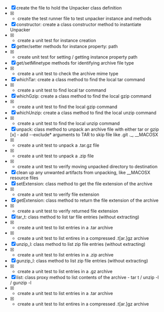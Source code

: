 
- [x] create the file to hold the Unpacker class definition
- [x] - create the test runner file to test unpacker instance and methods
- [x] constructor: create a class constructor method to instantiate Unpacker
- [x] - create a unit test for instance creation
- [x] getter/setter methods for instance property: path
- [x] - create unit test for setting / getting instance property path
- [x] get/setMinetype methods for identifying archive file type
- [x] - create a unit test to check the archive mime type
- [x] whichTar: create a class method to find the local tar command
- [x] - create a unit test to find local tar command
- [x] whichGzip: create a class method to find the local gzip command
- [x] - create a unit test to find the local gzip command
- [x] whichUnzip: create a class method to find the local unzip command
- [x] - create a unit test to find the local unzip command
- [x] unpack: class method to unpack an archive file with either tar or gzip
  [x] - add --exclude* arguments to TAR to skip file like .git ._<filename>, \__MACOSX
- [x] - create a unit test to unpack a .tar.gz file
- [x] - create a unit test to unpack a .zip file
- [x] - create a unit test to verify moving unpacked directory to destination
- [x] clean up any unwanted artifacts from unpacking, like \__MACOSX resource files
- [x] setExtension: class method to get the file extension of the archive
- [x] - create a unit test to verify file extension
- [x] getExtension: class method to return the file extension of the archive
- [x] - create a unit test to verify returned file extension
- [x] tar_t: class method to list tar file entries (without extracting)
- [x] - create a unit test to list entries in a .tar archive
- [x] - create a unit test to list entires in a compressed .t[ar\.]gz archive
- [x] unzip_l: class method to list zip file entries (without extracting)
- [x] - create a unit test to list entries in a .zip archive
- [x] gunzip_l: class method to list zip file entries (without extracting)
- [x] - create a unit test to list entries in a .gz archive
- [x] list: class proxy method to list contents of the archive - tar t / unzip -l / gunzip -l
- [x] - create a unit test to list entries in a .tar archive
- [x] - create a unit test to list entires in a compressed .t[ar\.]gz archive
